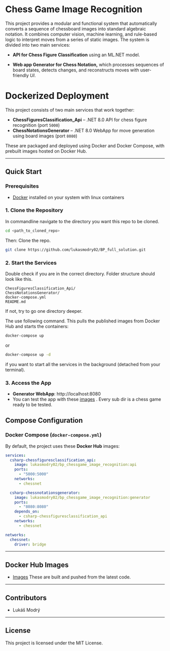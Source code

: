 # Chess Game Image Recognition

This project provides a modular and functional system that automatically converts a sequence of chessboard images into standard algebraic notation. It combines computer vision, machine learning, and rule-based logic to interpret moves from a series of static images. The system is divided into two main services:

- **API for Chess Figure Classification** using an ML.NET model.

- **Web app Generator for Chess Notation,** which processes sequences of board states, detects changes,
and reconstructs moves with user-friendly *UI*.

# Dockerized Deployment

This project consists of two main services that work together:
- **ChessFiguresClassification_Api** – .NET 8.0 API for chess figure recognition (port `5000`)
- **ChessNotationsGenerator** – .NET 8.0 WebApp for move generation using board images (port `8080`)

These are packaged and deployed using Docker and Docker Compose, with prebuilt images hosted on Docker Hub.

---

## Quick Start 

### Prerequisites
- [Docker](https://docs.docker.com/get-docker/) installed on your system with linux containers

### 1. Clone the Repository
In commandline navigate to the directory you want this repo to be cloned.
```bash
cd <path_to_cloned_repo>
```
Then: Clone the repo.  
```bash
git clone https://github.com/lukasmodry02/BP_full_solution.git
```

### 2. Start the Services
Double check if you are in the correct directory.
Folder structure should look like this.
```
ChessFiguresClassification_Api/
ChessNotationsGenerator/
docker-compose.yml
README.md
```

If not, try to go one directory deeper.

The use following command.
This pulls the published images from Docker Hub and starts the containers:

```bash
docker-compose up
```
or 
```bash
docker-compose up -d
```
if you want to start all the services in the background (detached from your terminal).

### 3. Access the App
- **Generator WebApp**: http://localhost:8080
- You can test the app with these [images](https://www.dropbox.com/scl/fo/7tarqzily7hu284d60oss/AMQnKUn6khhB9gzWWQTH_3o?rlkey=7lfmosfezsyf1wl5em06wxem7&st=jj9tpt0u&dl=0) . Every sub dir is a chess game ready to be tested.

## Compose Configuration

### Docker Compose (`docker-compose.yml`)
By default, the project uses these **Docker Hub** images:

```yaml
services:
  csharp-chessfiguresclassification_api:
    image: lukasmodry02/bp_chessgame_image_recognition:api
    ports:
      - "5000:5000"
    networks:
      - chessnet

  csharp-chessnotationsgenerator:
    image: lukasmodry02/bp_chessgame_image_recognition:generator
    ports:
      - "8080:8080"
    depends_on:
      - csharp-chessfiguresclassification_api
    networks:
      - chessnet

networks:
  chessnet:
    driver: bridge
```


---

## Docker Hub Images
- [Images](https://hub.docker.com/r/lukasmodry02/bp_chessgame_image_recognition/tags)
These are built and pushed from the latest code.

---

## Contributors
- Lukáš Modrý

---

## License
This project is licensed under the MIT License.